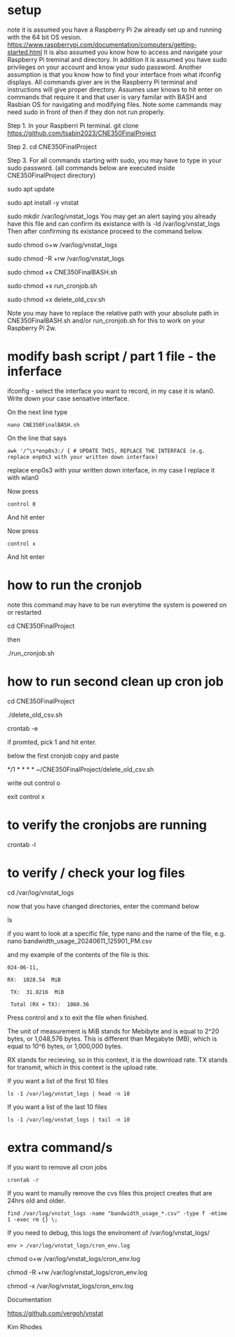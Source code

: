 # setup

note it is assumed you have a Raspberry Pi 2w already set up and running with the 64 bit OS vesion.
https://www.raspberrypi.com/documentation/computers/getting-started.html
It is also assumed you know how to access and navigate your Raspberry Pi treminal and directory.
In addition it is assumed you have sudo privileges on your account and know your sudo password.
Another assumption is that you know how to find your interface from what ifconfig displays.
All commands giver are in the Raspberry Pi terminal and instructions will give proper directory.
Assumes user knows to hit enter on commands that require it and that user is vary familar with BASH and Rasbian OS for navigating and modifying files. 
Note some cammands may need sudo in front of then if they don not run properly. 

Step 1. In your Raspberri Pi terminal.
git clone https://github.com/tsabin2023/CNE350FinalProject

Step 2.
cd CNE350FinalProject

Step 3. For all commands starting with sudo, you may have to type in your sudo password.
(all commands below are executed inside CNE350FinalProject directory)

sudo apt update

sudo apt install -y vnstat

sudo mkdir /var/log/vnstat_logs
You may get an alert saying you already have this file and can confirm its existance with 
ls -ld /var/log/vnstat_logs
Then after confirming its existance proceed to the command below. 

sudo chmod o+w /var/log/vnstat_logs

sudo chmod -R +rw /var/log/vnstat_logs

sudo chmod +x CNE350FinalBASH.sh

sudo chmod +x run_cronjob.sh

sudo chmod +x delete_old_csv.sh

Note you may have to replace the relative path with your absolute path in CNE350FinalBASH.sh and/or run_cronjob.sh for this to work on your Raspberry Pi 2w. 


# modify bash script / part 1 file - the inferface

ifconfig - select the interface you want to record, in my case it is wlan0. Write down your case sensative interface. 

On the next line type
``` 
nano CNE350FinalBASH.sh
```
On the line that says
```
awk '/^\s*enp0s3:/ { # UPDATE THIS, REPLACE THE INTERFACE (e.g. replace enp0s3 with your written down interface)
```
replace enp0s3 with your written down interface, in my case I replace it with wlan0

Now press
```
control 0
```
And hit enter

Now press
```
control x
```
And hit enter


# how to run the cronjob

note this command may have to be run everytime the system is powered on or restarted

cd CNE350FinalProject

then

./run_cronjob.sh

# how to run second clean up cron job

cd CNE350FinalProject

./delete_old_csv.sh

crontab -e

if promted, pick 1 and hit enter. 

below the first cronjob copy and paste

*/1 * * * * ~/CNE350FinalProject/delete_old_csv.sh

write out control o

exit control x

# to verify the cronjobs are running

crontab -l


# to verify / check your log files

cd /var/log/vnstat_logs

now that you have changed directories, enter the command below 

ls

if you want to look at a specific file, type nano and the name of the file, e.g. nano bandwidth_usage_20240611_125901_PM.csv

and my example of the contents of the file is this.

```
024-06-11,

RX:  1028.54  MiB

 TX:  31.8216  MiB

 Total (RX + TX):  1060.36
```

Press control and x to exit the file when finished. 

The unit of measurement is MiB stands for Mebibyte and is equal to 2^20 bytes, or 1,048,576 bytes. This is different than Megabyte (MB), which is equal to 10^6 bytes, or 1,000,000 bytes.

RX stands for recieving, so in this context, it is the download rate.
TX stands for transmit, which in this context is the upload rate. 

If you want a list of the first 10 files
```
ls -1 /var/log/vnstat_logs | head -n 10
```

If you want a list of the last 10 files
```
ls -1 /var/log/vnstat_logs | tail -n 10
```

# extra command/s

If you want to remove all cron jobs
```
crontab -r
```
If you want to manully remove the cvs files this project creates that are 24hrs old and older.
```
find /var/log/vnstat_logs -name "bandwidth_usage_*.csv" -type f -mtime 1 -exec rm {} \;
```
If you need to debug, this logs the enviroment of /var/log/vnstat_logs/
```
env > /var/log/vnstat_logs/cron_env.log
```
chmod o+w /var/log/vnstat_logs/cron_env.log

chmod -R +rw /var/log/vnstat_logs/cron_env.log

chmod -x /var/log/vnstat_logs/cron_env.log


Documentation 

https://github.com/vergoh/vnstat

Kim Rhodes
